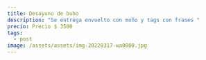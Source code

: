 ```yaml
---
title: Desayuno de buho
description: "Se entrega envuelto con moño y tags con frases "
precio: Precio $ 3500
tags:
  - post
image: /assets/assets/img-20220317-wa0000.jpg
---
```

